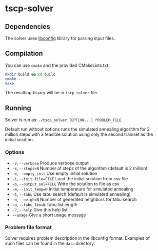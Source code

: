 # tscp-solver

## Dependencies
The solver uses [libconfig](http://hyperrealm.github.io/libconfig/) library for parsing input files.

## Compilation
You can use `cmake` and the provided CMakeLists.txt:
```bash
mkdir build && cd build
cmake ..
make
```
The resulting binary will be in `tscp_solver` file.

## Running
Solver is run as:
`./tscp_solver [OPTION...] PROBLEM_FILE`

Default run without options runs the simulated annealing algorithm for 2 million steps with a feasible solution using only the second trainset as the initial solution.

### Options
- `-v`,   `--verbose`              Produce verbose output
- `-s`, `--steps=N`                Number of steps of the algorithm (default is 2 million)
- `-e`,   `--empty_init`           Use empty initial solution
- `-i`,   `--init_file=FILE`       Load the initial solution from csv file
- `-o`,   `--output_sol=FILE`      Write the solution to file as csv
- `-m`,   `--init_temp=N`          Initial temperature for simulated annealing
- `-t`,   `--tabu`                 Use tabu search (default is simulated annealing)
- `-n`,   `--neigh=N`              Number of generated neighbors for tabu search
- `-u`,   `--tabu_len=N`           Tabu list length
- `-?`,   `--help`                 Give this help list
- `--usage`                        Give a short usage message

### Problem file format
Solver requires problem description in the libconfig format. Examples of such files can be found in the `data` directory.
